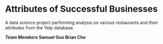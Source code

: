 # Attributes of Successful Businesses

A data science project performing analysis on various restaurants and their attributes from the Yelp database.

***Team Members*
Samuel Guo
Brian Che**
